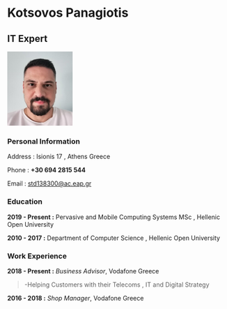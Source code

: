 # Kotsovos Panagiotis
## IT Expert 
<img src="https://github.com/pankotsovos/cv/blob/main/pan_kots.jpg" height="170" width="150">

### Personal Information

Address : Isionis 17 , Athens Greece

Phone   : **+30 694 2815 544**

Email   : std138300@ac.eap.gr


### Education

**2019 - Present :** Pervasive and Mobile Computing Systems MSc , Hellenic Open University

**2010 - 2017    :** Department of Computer Science , Hellenic Open University

### Work Experience

**2018 - Present :** *Business Advisor*, Vodafone Greece

> -Helping Customers with their Telecoms , IT and Digital Strategy

**2016 - 2018 :** *Shop Manager*, Vodafone Greece

